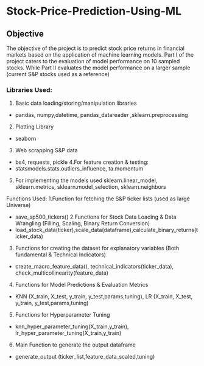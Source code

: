 # Stock-Price-Prediction-Using-ML

## Objective 

The objective of the project is to predict stock price returns in financial markets based on the  application of machine learning models.
Part I of the project caters to the evaluation of model performance on 10 sampled stocks. While  Part II evaluates the model performance on a larger sample (current S&P stocks used as a  reference)


### Libraries Used:
1. Basic data loading/storing/manipulation libraries
- pandas, numpy,datetime, pandas_datareader ,sklearn.preprocessing 
2. Plotting Library
- seaborn
3. Web scrapping S&P data
- bs4, requests, pickle
4.For feature creation & testing: 
- statsmodels.stats.outliers_influence, ta.momentum 
5. For implementing the models used 
sklearn.linear_model, sklearn.metrics, sklearn.model_selection, sklearn.neighbors 

 
Functions Used: 
1.Function for fetching the S&P ticker lists (used as large Universe)
- save_sp500_tickers()
2.Functions for Stock Data Loading & Data Wrangling (Filling, Scaling, Binary Return Conversion)
- load_stock_data(ticker),scale_data(dataframe),calculate_binary_returns(ticker_data)
3. Functions for creating the dataset for explanatory variables (Both fundamental & Technical Indicators)
- create_macro_feature_data(), technical_indicators(ticker_data), check_multicollinearity(feature_data)
4. Functions for Model Predictions & Evaluation Metrics
- KNN (X_train, X_test, y_train, y_test,params,tuning), LR (X_train, X_test, y_train, y_test,params,tuning)
5. Functions for Hyperparameter Tuning
- knn_hyper_parameter_tuning(X_train,y_train), lr_hyper_parameter_tuning(X_train,y_train)
6. Main Function to generate the output dataframe
- generate_output (ticker_list,feature_data_scaled,tuning)

